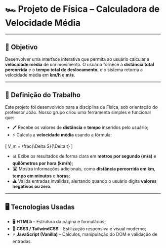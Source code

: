 # 🏎️ Projeto de Física – Calculadora de Velocidade Média

---

## 📐 Objetivo
Desenvolver uma interface interativa que permita ao usuário calcular a **velocidade média** de um movimento. O usuário fornece a **distância total percorrida** e o **tempo total de deslocamento**, e o sistema retorna a velocidade média em **km/h** e **m/s**.

---

## 🚀 Definição do Trabalho
Este projeto foi desenvolvido para a disciplina de Física, sob orientação do professor João. Nosso grupo criou uma ferramenta simples e funcional que:  

- 🖊️ Recebe os valores de **distância** e **tempo** inseridos pelo usuário;  
- ⚡ Calcula a **velocidade média** usando a fórmula:  

\[
V_m = \frac{\Delta S}{\Delta t}
\]

- 📊 Exibe os resultados de forma clara em **metros por segundo (m/s)** e **quilômetros por hora (km/h)**;  
- 🛣️ Mostra informações adicionais, como **distância percorrida em km**, **tempo em minutos** e **horas**;  
- ⚠️ Valida entradas inválidas, alertando quando o usuário digita **valores negativos ou zero**.

---

## 🖥️ Tecnologias Usadas
- 🖥️ **HTML5** – Estrutura da página e formulários;  
- 🎨 **CSS3 / TailwindCSS** – Estilização responsiva e visual moderno;  
- ⚡ **JavaScript (Vanilla)** – Cálculos, manipulação do DOM e validação de entradas.
